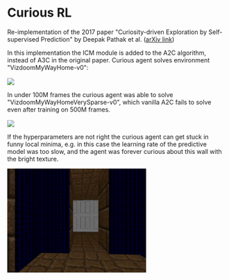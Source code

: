 # Curious RL

Re-implementation of the 2017 paper "Curiosity-driven Exploration by Self-supervised Prediction" by Deepak Pathak et al.
([arXiv link](https://arxiv.org/pdf/1705.05363.pdf))

In this implementation the ICM module is added to the A2C algorithm, instead of A3C in the original paper. Curious agent solves environment "VizdoomMyWayHome-v0":

<img src="https://github.com/alex-petrenko/curious-rl/blob/master/files/gifs/doom_maze.gif?raw=true" align="center" width="320">
<br />

In under 100M frames the curious agent was able to solve "VizdoomMyWayHomeVerySparse-v0", which vanilla A2C
fails to solve even after training on 500M frames.

<img src="https://github.com/alex-petrenko/curious-rl/blob/master/files/gifs/doom_very_sparse.gif?raw=true" align="center"  width="320">

<br />

If the hyperparameters are not right the curious agent can get stuck in funny local minima, e.g. in this case the
learning rate of the predictive model was too slow, and the agent was forever curious about this wall with the
bright texture. 

<img src="https://github.com/alex-petrenko/curious-rl/blob/master/files/gifs/doom_failure.gif?raw=true" align="center" width="320">


